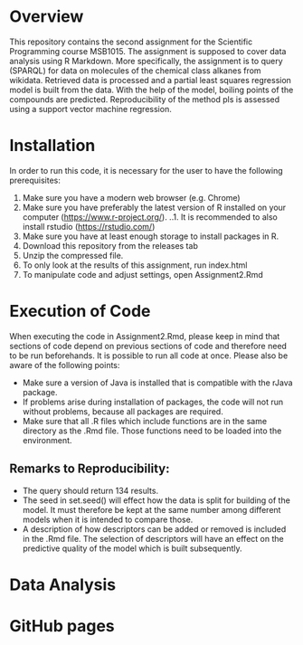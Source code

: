 # Overview
This repository contains the second assignment for the Scientific Programming course MSB1015. The assignment is supposed to cover data analysis using R Markdown. More specifically, the assignment is to query (SPARQL) for data on molecules of the chemical class alkanes from wikidata. Retrieved data is processed and a partial least squares regression model is built from the data. With the help of the model, boiling points of the compounds are predicted. Reproducibility of the method pls is assessed using a support vector machine regression.

# Installation
In order to run this code, it is necessary for the user to have the following prerequisites:

1. Make sure you have a modern web browser (e.g. Chrome)
2. Make sure you have preferably the latest version of R installed on your computer (https://www.r-project.org/).
..1. It is recommended to also install rstudio (https://rstudio.com/)
3. Make sure you have at least enough storage to install packages in R.
4. Download this repository from the releases tab
5. Unzip the compressed file.
6. To only look at the results of this assignment, run index.html
7. To manipulate code and adjust settings, open Assignment2.Rmd

# Execution of Code

When executing the code in Assignment2.Rmd, please keep in mind that sections of code depend on previous sections of code
and therefore need to be run beforehands. It is possible to run all code at once.
Please also be aware of the following points:
* Make sure a version of Java is installed that is compatible with the rJava package.
* If problems arise during installation of packages, the code will not run without problems, because all packages are required.
* Make sure that all .R files which include functions are in the same directory as the .Rmd file. Those functions need to be loaded into the environment.

## Remarks to Reproducibility:

* The query should return 134 results.
* The seed in set.seed() will effect how the data is split for building of the model. It must therefore be kept at the same number among different models when it is intended to compare those.
* A description of how descriptors can be added or removed is included in the .Rmd file. The selection of descriptors will have an effect on the predictive quality of the model which is built subsequently.

# Data Analysis

# GitHub pages
